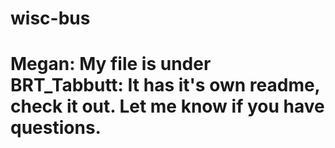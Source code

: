 # wisc-bus

# Megan: My file is under BRT_Tabbutt: It has it's own readme, check it out. Let me know if you have questions. 
